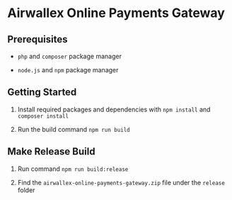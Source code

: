 # Airwallex Online Payments Gateway

## Prerequisites
- `php` and `composer` package manager

- `node.js` and `npm` package manager
 
## Getting Started

1. Install required packages and dependencies with `npm install` and `composer install`

2. Run the build command `npm run build`

## Make Release Build

1. Run command `npm run build:release`

2. Find the `airwallex-online-payments-gateway.zip` file under the `release` folder